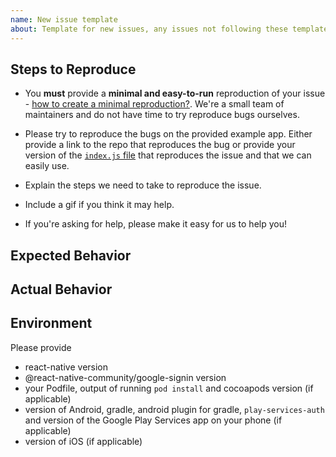 ```yaml
---
name: New issue template
about: Template for new issues, any issues not following these templates may be automatically closed
---
```


<!--
Please make sure you have searched previous issues before opening a new issue.

### If you're having a configuration error

Configuring google sign in can sometimes be tricky. If you're hitting a wall, you can get in touch with a maintainer ([@vonovak](https://github.com/vonovak)) via his [personal site](https://react-native-training.eu/). Please note that this is a paid service.

-->

<!-- Describe your issue in detail. -->

## Steps to Reproduce

- You **must** provide a **minimal and easy-to-run** reproduction of your issue - [how to create a minimal reproduction?](https://stackoverflow.com/help/mcve). We're a small team of maintainers and do not have time to try reproduce bugs ourselves.

- Please try to reproduce the bugs on the provided example app. Either provide a link to the repo that reproduces the bug or provide your version of the [`index.js` file](https://github.com/react-native-community/google-signin/blob/master/example/index.js) that reproduces the issue and that we can easily use.

- Explain the steps we need to take to reproduce the issue.

- Include a gif if you think it may help.

- If you're asking for help, please make it easy for us to help you!

## Expected Behavior

<!-- Write what you thought would happen. -->

## Actual Behavior

<!-- Write what happened. Include a gif if needed. If this is a regression, let us know. -->

## Environment

Please provide

- react-native version
- @react-native-community/google-signin version
- your Podfile, output of running `pod install` and cocoapods version (if applicable)
- version of Android, gradle, android plugin for gradle, `play-services-auth` and version of the Google Play Services app on your phone (if applicable)
- version of iOS (if applicable)
